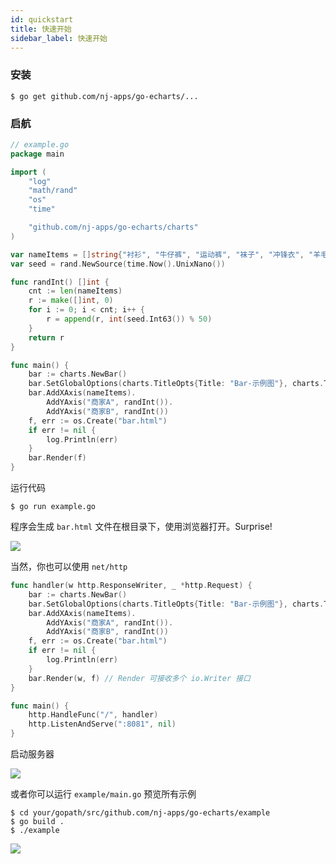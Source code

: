 ```yaml
---
id: quickstart
title: 快速开始
sidebar_label: 快速开始
---
```


### 安装

```shell
$ go get github.com/nj-apps/go-echarts/...
```

### 启航

```go
// example.go
package main

import (
    "log"
    "math/rand"
    "os"
    "time"

    "github.com/nj-apps/go-echarts/charts"
)

var nameItems = []string{"衬衫", "牛仔裤", "运动裤", "袜子", "冲锋衣", "羊毛衫"}
var seed = rand.NewSource(time.Now().UnixNano())

func randInt() []int {
    cnt := len(nameItems)
    r := make([]int, 0)
    for i := 0; i < cnt; i++ {
        r = append(r, int(seed.Int63()) % 50)
    }
    return r
}

func main() {
    bar := charts.NewBar()
    bar.SetGlobalOptions(charts.TitleOpts{Title: "Bar-示例图"}, charts.ToolboxOpts{Show: true})
    bar.AddXAxis(nameItems).
        AddYAxis("商家A", randInt()).
        AddYAxis("商家B", randInt())
    f, err := os.Create("bar.html")
    if err != nil {
        log.Println(err)
    }
    bar.Render(f)
}
```

运行代码

```shell
$ go run example.go
```

程序会生成 `bar.html` 文件在根目录下，使用浏览器打开。Surprise!

![](https://user-images.githubusercontent.com/19553554/52197440-843a5200-289a-11e9-8601-3ce8d945b04a.gif)

当然，你也可以使用 `net/http`

```go
func handler(w http.ResponseWriter, _ *http.Request) {
    bar := charts.NewBar()
    bar.SetGlobalOptions(charts.TitleOpts{Title: "Bar-示例图"}, charts.ToolboxOpts{Show: true})
    bar.AddXAxis(nameItems).
        AddYAxis("商家A", randInt()).
        AddYAxis("商家B", randInt())
    f, err := os.Create("bar.html")
    if err != nil {
        log.Println(err)
    }
    bar.Render(w, f) // Render 可接收多个 io.Writer 接口
}

func main() {
    http.HandleFunc("/", handler)
    http.ListenAndServe(":8081", nil)
}
```

启动服务器

![](https://user-images.githubusercontent.com/19553554/52198001-6a9a0a00-289c-11e9-9daa-e6637b4ae527.png)

或者你可以运行 `example/main.go` 预览所有示例

```shell
$ cd your/gopath/src/github.com/nj-apps/go-echarts/example
$ go build .
$ ./example
```

![](https://user-images.githubusercontent.com/19553554/52496959-cdc6cc00-2c0f-11e9-8bab-8e39a050ad91.png)
